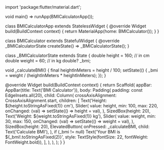 import 'package:flutter/material.dart';

void main() => runApp(BMICalculatorApp());

class BMICalculatorApp extends StatelessWidget {
  @override
  Widget build(BuildContext context) {
    return MaterialApp(home: BMICalculator());
  }
}

class BMICalculator extends StatefulWidget {
  @override
  _BMICalculatorState createState() => _BMICalculatorState();
}

class _BMICalculatorState extends State<BMICalculator> {
  double height = 160; // in cm
  double weight = 60;  // in kg
  double? _bmi;

  void _calculateBMI() {
    final heightInMeters = height / 100;
    setState(() {
      _bmi = weight / (heightInMeters * heightInMeters);
    });
  }

  @override
  Widget build(BuildContext context) {
    return Scaffold(
      appBar: AppBar(title: Text('BMI Calculator')),
      body: Padding(
        padding: const EdgeInsets.all(20),
        child: Column(
          crossAxisAlignment: CrossAxisAlignment.start,
          children: [
            Text('Height: ${height.toStringAsFixed(1)} cm'),
            Slider(
              value: height,
              min: 100,
              max: 220,
              onChanged: (val) => setState(() => height = val),
            ),
            SizedBox(height: 20),
            Text('Weight: ${weight.toStringAsFixed(1)} kg'),
            Slider(
              value: weight,
              min: 30,
              max: 150,
              onChanged: (val) => setState(() => weight = val),
            ),
            SizedBox(height: 20),
            ElevatedButton(
              onPressed: _calculateBMI,
              child: Text('Calculate BMI'),
            ),
            if (_bmi != null)
              Text('Your BMI is ${_bmi!.toStringAsFixed(2)}',
                  style: TextStyle(fontSize: 22, fontWeight: FontWeight.bold)),
          ],
        ),
      ),
    );
  }
}
